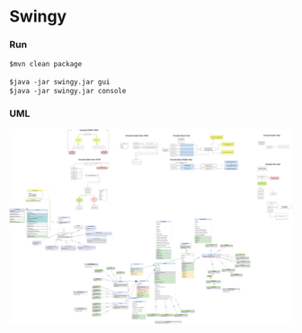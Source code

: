 # Swingy

### Run

```
$mvn clean package

$java -jar swingy.jar gui
$java -jar swingy.jar console
```

### UML
![UML](https://raw.githubusercontent.com/liderako/Swingy/master/Swingy.png)
